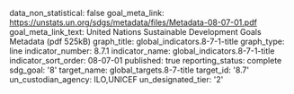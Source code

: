 data_non_statistical: false
goal_meta_link: https://unstats.un.org/sdgs/metadata/files/Metadata-08-07-01.pdf
goal_meta_link_text: United Nations Sustainable Development Goals Metadata (pdf 525kB)
graph_title: global_indicators.8-7-1-title
graph_type: line
indicator_number: 8.7.1
indicator_name: global_indicators.8-7-1-title
indicator_sort_order: 08-07-01
published: true
reporting_status: complete
sdg_goal: '8'
target_name: global_targets.8-7-title
target_id: '8.7'
un_custodian_agency: ILO,UNICEF
un_designated_tier: '2'